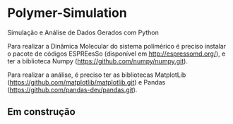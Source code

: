 # Polymer-Simulation
 Simulação e Análise de Dados Gerados com Python
 
 Para realizar a Dinâmica Molecular do sistema polímérico é preciso instalar o pacote de códigos ESPREesSo (disponível em http://espressomd.org/), e ter a biblioteca Numpy (https://github.com/numpy/numpy.git).
 
 Para realizar a análise, é preciso ter as bibliotecas MatplotLib (https://github.com/matplotlib/matplotlib.git) e Pandas (https://github.com/pandas-dev/pandas.git).
 
 ## Em construção
